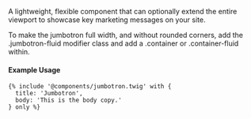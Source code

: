A lightweight, flexible component that can optionally extend the entire viewport to showcase key marketing messages on your site.

To make the jumbotron full width, and without rounded corners, add the .jumbotron-fluid modifier class and add a .container or .container-fluid within.

#### Example Usage

```twig
{% include '@components/jumbotron.twig' with {
  title: 'Jumbotron',
  body: 'This is the body copy.'
} only %}
```
